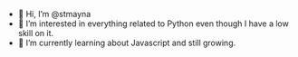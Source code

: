 - 👋 Hi, I’m @stmayna
- 👀 I’m interested in everything related to Python even though I have a low skill on it.
- 🌱 I’m currently learning about Javascript and still growing.

<!---
- 💞️ I’m looking to collaborate on ...
- 📫 How to reach me ...
stmayna/stmayna is a ✨ special ✨ repository because its `README.md` (this file) appears on your GitHub profile.
You can click the Preview link to take a look at your changes.
--->
